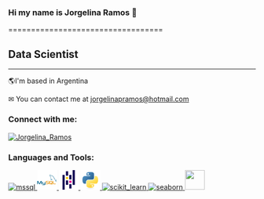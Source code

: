 ### Hi my name is Jorgelina Ramos 👋
==================================
## Data Scientist
--------------------
🌎I'm based in Argentina

 ✉ You can contact me at jorgelinapramos@hotmail.com



<h3 align="left">Connect with me:</h3>
<p align="left">
<a href="https://www.linkedin.com/in/jorgelina-p-l-ramos-83564422b/" target="blank"><img align="center" src="https://raw.githubusercontent.com/rahuldkjain/github-profile-readme-generator/master/src/images/icons/Social/linked-in-alt.svg" alt="Jorgelina_Ramos" height="30" width="40" /></a>
</p>


<h3 align="left">Languages and Tools:</h3>
<p align="left"><a href="https://www.microsoft.com/en-us/sql-server" target="_blank" rel="noreferrer"> <img src="https://www.svgrepo.com/show/303229/microsoft-sql-server-logo.svg" alt="mssql" width="40" height="40"/> </a> <a href="https://www.mysql.com/" target="_blank" rel="noreferrer"> <img src="https://raw.githubusercontent.com/devicons/devicon/master/icons/mysql/mysql-original-wordmark.svg" alt="mysql" width="40" height="40"/> </a> <a href="https://pandas.pydata.org/" target="_blank" rel="noreferrer"> <img src="https://raw.githubusercontent.com/devicons/devicon/2ae2a900d2f041da66e950e4d48052658d850630/icons/pandas/pandas-original.svg" alt="pandas" width="40" height="40"/> </a><a href="https://www.python.org" target="_blank" rel="noreferrer"> <img src="https://raw.githubusercontent.com/devicons/devicon/master/icons/python/python-original.svg" alt="python" width="40" height="40"/> </a> <a href="https://scikit-learn.org/" target="_blank" rel="noreferrer"> <img src="https://upload.wikimedia.org/wikipedia/commons/0/05/Scikit_learn_logo_small.svg" alt="scikit_learn" width="40" height="40"/> </a> <a href="https://seaborn.pydata.org/" target="_blank" rel="noreferrer"> <img src="https://seaborn.pydata.org/_images/logo-mark-lightbg.svg" alt="seaborn" width="40" height="40"/> </a> <a href="https://powerbi.microsoft.com/es-es/" alt="power_bi" target="_blank" rel="noreferrer">
    <img src="https://iconos8.es/icon/qYfwpsRXEcpc/power-bi" width="40" height="40"/>
  </a> </p>

